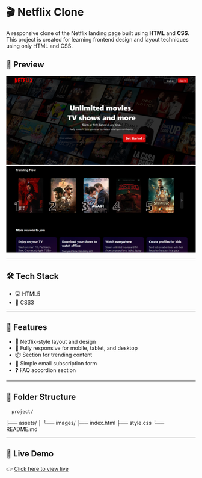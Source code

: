 # 🎬 Netflix Clone

A responsive clone of the Netflix landing page built using **HTML** and **CSS**.
This project is created for learning frontend design and layout techniques using only HTML and CSS.

## 📸 Preview

![image alt](ss1.png)  
![image alt](ss2.png)

---

## 🛠️ Tech Stack

- 💻 HTML5
- 🎨 CSS3

---

## 🚀 Features

- 🎥 Netflix-style layout and design
- 📱 Fully responsive for mobile, tablet, and desktop
- 📦 Section for trending content
- 📧 Simple email subscription form
- ❓ FAQ accordion section

---

## 📂 Folder Structure
      project/
├── assets/
│ └── images/
├── index.html
├── style.css
└── README.md


---

## 📌 Live Demo

👉 [Click here to view live](https://anamika-ai.github.io/project2/)  


